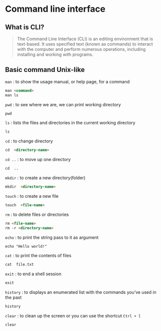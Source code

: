 # Command line interface

## What is CLI?

> The Command Line Interface (CLI) is an editing environment that is text-based.
> It uses specified text (known as commands) to interact with the computer and
> perform numerous operations, including installing and working with programs.

## Basic command Unix-like

`man` : to show the usage manual, or help page, for a command

```Markdown
man <command>
man ls
```

`pwd` : to see where we are, we can print working directory

```Markdown
pwd
```

`ls` : lists the files and directories in the current working directory

```Markdown
ls
```

`cd` : to change directory

```Markdown
cd  <directory-name>
```

`cd ..` : to move up one directory

```Markdown
cd  ..
```

`mkdir` : to create a new directory(folder)

```Markdown
mkdir  <directory-name>
```

`touch` : to create a new file

```Markdown
touch  <file-name>
```

`rm` : to delete files or directories

```Markdown
rm <file-name>
rm -r <directory-name>
```

`echo` : to print the string pass to it as argument

```Markdown
echo "Hello world!"
```

`cat` : to print the contents of files

```Markdown
cat  file.txt
```

`exit` : to end a shell session

```Markdown
exit
```

`history` : to displays an enumerated list with the commands you’ve used in
  the past

```Markdown
history
```

`clear` : to clean up the screen or you can use the shortcut `Ctrl + l`

```Markdown
clear
```

